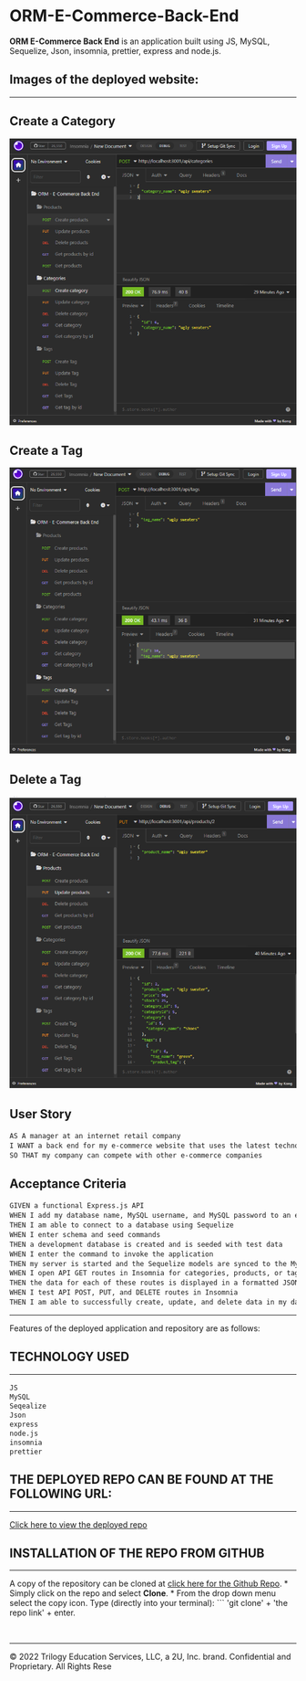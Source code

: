 # ORM-E-Commerce-Back-End

**ORM E-Commerce Back End** is an application built using JS, MySQL, Sequelize, Json, insomnia, prettier, express and node.js.


## Images of the deployed website:
***

## Create a Category
![Create A Category](media/CreateCategory.png)

## Create a Tag
![Create A Tag](media/CreateTag.png)

## Delete a Tag
![Update Products](media/UpdateProducts.png)




## User Story

```md
AS A manager at an internet retail company
I WANT a back end for my e-commerce website that uses the latest technologies
SO THAT my company can compete with other e-commerce companies
```

## Acceptance Criteria

```md
GIVEN a functional Express.js API
WHEN I add my database name, MySQL username, and MySQL password to an environment variable file
THEN I am able to connect to a database using Sequelize
WHEN I enter schema and seed commands
THEN a development database is created and is seeded with test data
WHEN I enter the command to invoke the application
THEN my server is started and the Sequelize models are synced to the MySQL database
WHEN I open API GET routes in Insomnia for categories, products, or tags
THEN the data for each of these routes is displayed in a formatted JSON
WHEN I test API POST, PUT, and DELETE routes in Insomnia
THEN I am able to successfully create, update, and delete data in my database
```

  ***
  
  Features of the deployed application and repository are as follows:

  ## TECHNOLOGY USED
  *** 
    JS 
    MySQL
    Seqealize
    Json 
    express 
    node.js
    insomnia
    prettier
 

## THE DEPLOYED REPO CAN BE FOUND AT THE FOLLOWING URL:
***
[Click here to view the deployed repo](https://github.com/Lycanchic/ORM-E-Commerce-Back-End)


  ## INSTALLATION OF THE REPO FROM GITHUB
  ***
  A copy of the repository can be cloned at [click here for the Github Repo](https://github.com/Lycanchic/ORM-E-Commerce-Back-End). 
    * Simply click on the repo and select **Clone**. 
    * From the drop down menu select the copy icon. Type (directly into your terminal):
    ```
    'git clone' + 'the repo link' + enter.
     
<br>

- - -
© 2022 Trilogy Education Services, LLC, a 2U, Inc. brand. Confidential and Proprietary. All Rights Rese